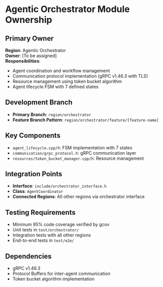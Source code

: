 # Agentic Orchestrator Module Ownership

## Primary Owner
**Region**: Agentic Orchestrator  
**Owner**: [To be assigned]  
**Responsibilities**:
- Agent coordination and workflow management
- Communication protocol implementation (gRPC v1.46.3 with TLS)
- Resource management using token bucket algorithm
- Agent lifecycle FSM with 7 defined states

## Development Branch
- **Primary Branch**: `region/orchestrator`
- **Feature Branch Pattern**: `region/orchestrator/feature/[feature-name]`

## Key Components
- `agent_lifecycle.cpp/h`: FSM implementation with 7 states
- `communication/grpc_protocol.h`: gRPC communication layer
- `resources/token_bucket_manager.cpp/h`: Resource management

## Integration Points
- **Interface**: `include/orchestrator_interface.h`
- **Class**: `AgentCoordinator`
- **Connected Regions**: All other regions via orchestrator interface

## Testing Requirements
- Minimum 95% code coverage verified by gcov
- Unit tests in `test/orchestrator/`
- Integration tests with all other regions
- End-to-end tests in `test/e2e/`

## Dependencies
- gRPC v1.46.3
- Protocol Buffers for inter-agent communication
- Token bucket algorithm implementation